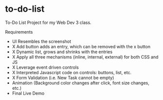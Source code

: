 # to-do-list
To-Do List Project for my Web Dev 3 class.

Requirements
- UI Resembles the screenshot 
- X Add button adds an entry, which can be removed with the x button 
- X Dynamic list, grows and shrinks with the entries 
- X Apply all three mechanisms (inline, internal, external) for both CSS and JS 
- X Leverage event driven controls 
- X Interpreted Javascript code on controls: buttons, list, etc.
- X Form Validation (i.e. New Task cannot be empty)
- Animation (Background color changes after click, font size changes, etc.)
- Final Live Demo 